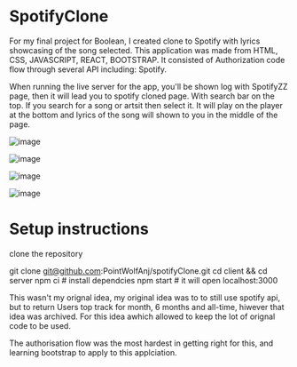 # SpotifyClone
For my final project for Boolean, I created clone to Spotify with lyrics showcasing of the song selected. This application was made from HTML, CSS, JAVASCRIPT, REACT, BOOTSTRAP. It consisted of Authorization code flow through several API including: Spotify. 

When running the live server for the app, you'll be shown log with SpotifyZZ page, then it will lead you to spotify cloned page. With search bar on the top. If you search for a song or artsit then select it. It will play on the player at the bottom and lyrics of the song will shown to you in  the middle of the page. 

![image](https://user-images.githubusercontent.com/85132753/170683644-654f44c3-7492-461c-8311-a690f545b813.png)

![image](https://user-images.githubusercontent.com/85132753/170683719-5787e84b-e4c8-4589-b381-7d7f5e697828.png)

![image](https://user-images.githubusercontent.com/85132753/170683843-9f4b1383-8de6-4cd5-841e-20823bd9f209.png)

![image](https://user-images.githubusercontent.com/85132753/170683909-337ade6c-7f8d-4208-9878-fc963605a096.png)

# Setup instructions 

clone the repository

git clone git@github.com:PointWolfAnj/spotifyClone.git 
cd client && cd server
npm ci # install dependcies
npm start # it will open localhost:3000

This wasn't my orignal idea, my original idea was to to still use spotify api, but to return Users top track for month, 6 months and all-time, hiwever that idea was archived. For this idea awhich allowed to keep the lot of orignal code to be used. 

The authorisation flow was the most hardest in getting right for this, and learning bootstrap to apply to this applciation. 
